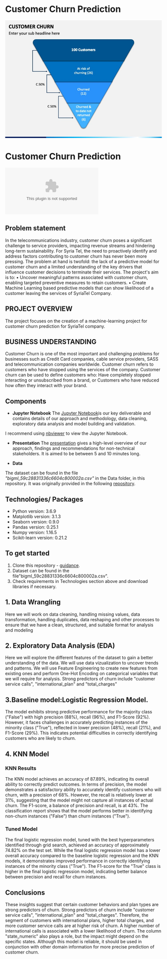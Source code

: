 
# Customer Churn Prediction 
![Image Alt Text](https://github.com/mercytegekson/Phase3Project/blob/main/CUSTOMER.jpeg)

# Customer Churn Prediction

![SyriaTel Company](https://github.com/mercytegekson/Phase3Project/blob/main/bigml_59c28831336c6604c800002a.csv)


## Problem statement
In the telecommunications industry, customer churn poses a significant challenge to service providers, impacting revenue streams and hindering long-term sustainability. For Syria Tel, the need to proactively identify and address factors contributing to customer churn has never been more pressing. The problem at hand is twofold: the lack of a predictive model for customer churn and a limited understanding of the key drivers that influence customer decisions to terminate their services.
The project's aim is to:
•	Uncover meaningful patterns associated with customer churn, enabling targeted preventive measures to retain customers.
•	Create Machine Learning based predictive models that can show likelihood of a customer leaving the services of SyriaTel Company.


## PROJECT OVERVIEW 
The project focuses on the creation of a machine-learning project for  customer churn prediction for SyriaTel company.

## BUSINESS UNDERSTANDING
Customer Churn is one of the most important and challenging problems for businesses such as Credit Card companies, cable service providers, SASS and telecommunication companies worldwide.
Customer churn refers to customers who have stopped using the services of the company.
Customer churn can be used to define customers who:
Have completely stopped interacting or unsubscribed from a brand, or
Customers who have reduced how often they interact with your brand.


## Components

* **Jupyter Notebook**
The [Jupyter Notebook](https://github.com/mercytegekson/Phase3Project/blob/main/index.ipynb)is our key deliverable and contains details of our approach and methodology, data cleaning, exploratory data analysis and model building and validation.

I recommend using [nbviewer](https://nbviewer.jupyter.org/) to view the Jupyter Notebook.

* **Presentation**
The [presentation](https://github.com/mercytegekson/Phase3Project/blob/main/Phase3presentation.pdf) gives a high-level overview of our approach, findings and recommendations for non-technical stakeholders. It is aimed to be between 5 and 10 minutes long.

* **Data**

The dataset can be found in the file *"bigml_59c28831336c6604c800002a.csv"* in the Data folder, in this repository. It was originally provided in the following [repository](https://github.com/mercytegekson/Phase3Project/blob/main/bigml_59c28831336c6604c800002a.csv).

## Technologies/ Packages

* Python version: 3.6.9
* Matplotlib version: 3.1.3
* Seaborn version: 0.9.0
* Pandas version: 0.25.1
* Numpy version: 1.16.5
* Scikit-learn version: 0.21.2  

## To get started

1. Clone this repository - [guidance](https://help.github.com/articles/cloning-a-repository/).
2. Dataset can be found in the file"bigml_59c28831336c6604c800002a.csv".
3. Check requirements in Technologies section above and download libraries if necessary.

## 1. Data Wrangling
Here we will work on data cleaning, handling missing values, data transformation, handling duplicates, data reshaping and other processes to ensure that we have a clean, structured, and suitable format for analysis and modeling

## 2. Exploratory Data Analysis (EDA)
Here we will explore the different features of the dataset to gain a better understanding of the data. We will use data vizualization to uncover trends and patterns. We will use Feature Engineering to create new features from existing ones and perform One-Hot Encoding on categorical variables that we will require for analysis.
Strong predictors of churn include "customer service calls", "international_plan" and "total_charges"


## 3.Baseline model:Logistic Regression Model.
The model exhibits strong predictive performance for the majority class ("False") with high precision (88%), recall (96%), and F1-Score (92%). However, it faces challenges in accurately predicting instances of the minority class ("True"), reflected in lower precision (48%), recall (21%), and F1-Score (29%). This indicates potential difficulties in correctly identifying customers who are likely to churn.

## 4. KNN Model
### KNN Results
The KNN model achieves an accuracy of 87.89%, indicating its overall ability to correctly predict outcomes. In terms of precision, the model demonstrates a satisfactory ability to accurately identify customers who will churn, with a precision of 68%. However, the recall is relatively lower at 31%, suggesting that the model might not capture all instances of actual churn. The F1-score, a balance of precision and recall, is at 43%. The classification report shows that the model performs better in identifying non-churn instances ("False") than churn instances ("True").

### Tuned Model
The final logistic regression model, tuned with the best hyperparameters identified through grid search, achieved an accuracy of approximately 74.82% on the test set. While the final logistic regression model has a lower overall accuracy compared to the baseline logistic regression and the KNN models, it demonstrates improved performance in correctly identifying instances of the minority class ("True"). The F1-score for the "True" class is higher in the final logistic regression model, indicating better balance between precision and recall for churn instances.


## Conclusions
These insights suggest that certain customer behaviors and plan types are strong predictors of churn. Strong predictors of churn include "customer service calls", "international_plan" and "total_charges". Therefore, the segment of customers with international plans, higher total charges, and more customer service calls are at higher risk of churn. A higher number of international calls is associated with a lower likelihood of churn. The column "state_numeric" also plays a role, but the impact might depend on the specific states. Although this model is reliable, it should be used in conjunction with other domain information for more precise prediction of customer churn.













    


